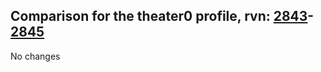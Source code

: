 ## Comparison for the theater0 profile, rvn: [2843](https://github.com/PRO100KatYT/FortniteProfileRevisions/tree/main/profiles/theater0/2843%20theater0.json)-[2845](https://github.com/PRO100KatYT/FortniteProfileRevisions/tree/main/profiles/theater0/2845%20theater0.json)

No changes
